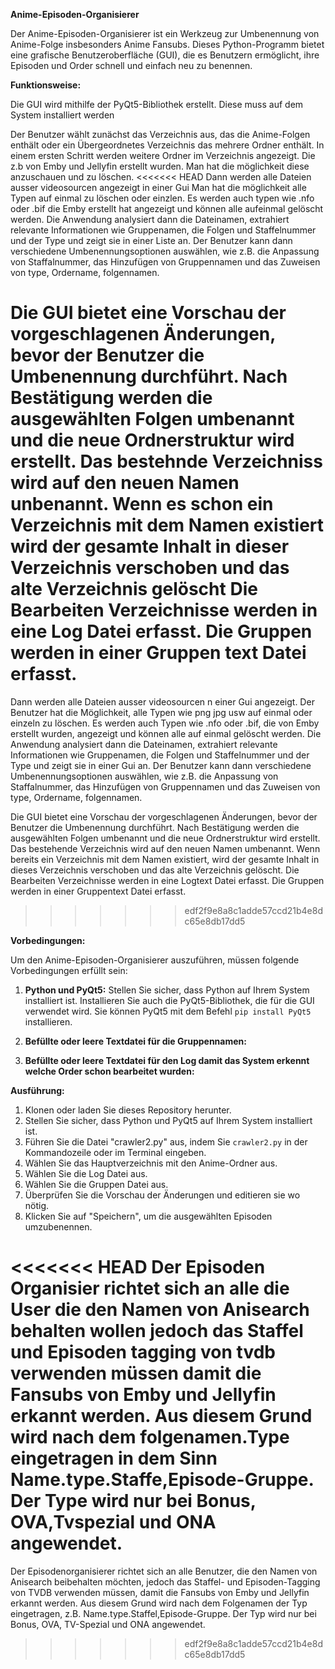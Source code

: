 **Anime-Episoden-Organisierer** 

Der Anime-Episoden-Organisierer ist ein Werkzeug zur Umbenennung  von Anime-Folge insbesonders Anime Fansubs. Dieses Python-Programm bietet eine grafische Benutzeroberfläche (GUI), die es Benutzern ermöglicht, ihre Episoden und Order schnell und einfach neu zu benennen.

**Funktionsweise:**

Die GUI wird mithilfe der PyQt5-Bibliothek erstellt. Diese muss auf dem System installiert werden


Der Benutzer wählt zunächst das Verzeichnis aus, das die Anime-Folgen enthält oder ein Übergeordnetes Verzeichnis das mehrere Ordner enthält.
In einem ersten Schritt werden weitere Ordner im Verzeichnis angezeigt. Die z.b von Emby und Jellyfin erstellt wurden.
Man hat die möglichkeit diese anzuschauen und zu löschen.
<<<<<<< HEAD
Dann werden alle Dateien ausser videosourcen angezeigt in einer Gui
Man hat die möglichkeit alle Typen auf einmal zu löschen oder einzlen. Es werden auch typen wie .nfo oder .bif die Emby erstellt hat angezeigt und können alle aufeinmal gelöscht werden.
Die Anwendung analysiert dann die Dateinamen, extrahiert relevante Informationen  wie Gruppenamen, die Folgen und Staffelnummer und der Type und zeigt sie in einer Liste an. Der Benutzer kann dann verschiedene Umbenennungsoptionen auswählen, wie z.B. die Anpassung von Staffalnummer, das Hinzufügen von Gruppennamen und das Zuweisen von type, Ordername, folgennamen.

Die GUI bietet eine Vorschau der vorgeschlagenen Änderungen, bevor der Benutzer die Umbenennung durchführt. Nach Bestätigung werden die ausgewählten Folgen umbenannt und die neue Ordnerstruktur wird erstellt.
Das bestehnde Verzeichniss wird auf den neuen Namen unbenannt.
Wenn es schon ein Verzeichnis mit dem Namen existiert wird der gesamte Inhalt in dieser Verzeichnis verschoben und das alte Verzeichnis gelöscht 
Die Bearbeiten Verzeichnisse werden in eine Log Datei erfasst.
Die Gruppen werden in einer Gruppen text Datei erfasst.
=======
Dann werden alle Dateien ausser videosourcen n einer Gui angezeigt.
Der Benutzer hat die Möglichkeit, alle Typen wie png jpg usw auf einmal oder einzeln zu löschen. 
Es werden auch Typen wie .nfo oder .bif, die von Emby erstellt wurden, angezeigt und können alle auf einmal gelöscht werden.
Die Anwendung analysiert dann die Dateinamen, extrahiert relevante Informationen  wie Gruppenamen, die Folgen und Staffelnummer und der Type und zeigt sie in einer Gui an. Der Benutzer kann dann verschiedene Umbenennungsoptionen auswählen, wie z.B. die Anpassung von Staffalnummer, das Hinzufügen von Gruppennamen und das Zuweisen von type, Ordername, folgennamen.

Die GUI bietet eine Vorschau der vorgeschlagenen Änderungen, bevor der Benutzer die Umbenennung durchführt. Nach Bestätigung werden die ausgewählten Folgen umbenannt und die neue Ordnerstruktur wird erstellt.
Das bestehende Verzeichnis wird auf den neuen Namen umbenannt. 
Wenn bereits ein Verzeichnis mit dem Namen existiert, wird der gesamte Inhalt in dieses Verzeichnis verschoben und das alte Verzeichnis gelöscht. 
Die Bearbeiten Verzeichnisse werden in eine Logtext Datei erfasst.
Die Gruppen werden in einer Gruppentext Datei erfasst.
>>>>>>> edf2f9e8a8c1adde57ccd21b4e8dc65e8db17dd5

**Vorbedingungen:**

Um den Anime-Episoden-Organisierer auszuführen, müssen folgende Vorbedingungen erfüllt sein:

1. **Python und PyQt5:** Stellen Sie sicher, dass Python auf Ihrem System installiert ist. Installieren Sie auch die PyQt5-Bibliothek, die für die GUI verwendet wird. Sie können PyQt5 mit dem Befehl `pip install PyQt5` installieren.

2. **Befüllte oder leere Textdatei für die Gruppennamen:**
3. **Befüllte oder leere Textdatei für den Log damit das System erkennt welche Order schon bearbeitet wurden:** 

**Ausführung:**

1. Klonen oder laden Sie dieses Repository herunter.
2. Stellen Sie sicher, dass Python und PyQt5 auf Ihrem System installiert ist.
3. Führen Sie die Datei "crawler2.py" aus, indem Sie `crawler2.py` in der Kommandozeile oder im Terminal eingeben.
4. Wählen Sie das Hauptverzeichnis mit den Anime-Ordner aus.
5. Wählen Sie die Log Datei aus.
6. Wählen Sie die Gruppen Datei aus.
6. Überprüfen Sie die Vorschau der Änderungen und editieren sie wo nötig.
7. Klicken Sie auf "Speichern", um die ausgewählten Episoden umzubenennen.

<<<<<<< HEAD
Der Episoden Organisier richtet sich an alle die User die den Namen von Anisearch behalten wollen jedoch das Staffel und Episoden tagging von tvdb verwenden müssen damit die Fansubs von Emby und Jellyfin erkannt werden. Aus diesem Grund wird nach dem folgenamen.Type eingetragen
in dem Sinn Name.type.Staffe,Episode-Gruppe.
Der Type wird nur bei Bonus, OVA,Tvspezial und ONA angewendet.
=======
Der Episodenorganisierer richtet sich an alle Benutzer, die den Namen von Anisearch beibehalten möchten, jedoch das Staffel- und Episoden-Tagging von TVDB verwenden müssen, damit die Fansubs von Emby und Jellyfin erkannt werden. Aus diesem Grund wird nach dem Folgenamen der Typ eingetragen, z.B. Name.type.Staffel,Episode-Gruppe. Der Typ wird nur bei Bonus, OVA, TV-Spezial und ONA angewendet.
>>>>>>> edf2f9e8a8c1adde57ccd21b4e8dc65e8db17dd5
